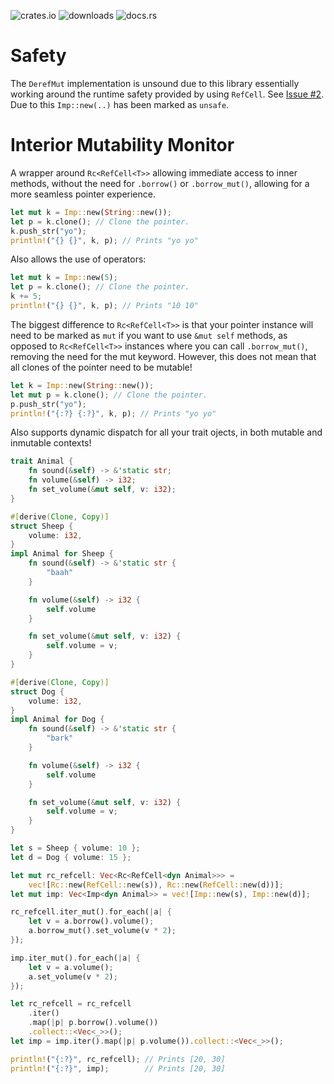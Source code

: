 ![crates.io](https://img.shields.io/crates/v/interior_mutability_pointer.svg)
![downloads](https://img.shields.io/crates/d/interior_mutability_pointer)
![docs.rs](https://img.shields.io/docsrs/interior_mutability_pointer)

# Safety
The `DerefMut` implementation is unsound due to this library essentially working around the runtime safety provided
by using `RefCell`. See [Issue #2](https://github.com/samhamnam/interior_mutability_pointer/issues/2).\
Due to this `Imp::new(..)` has been marked as `unsafe`.

# Interior Mutability Monitor
A wrapper around `Rc<RefCell<T>>` allowing immediate access to inner methods,
without the need for `.borrow()` or `.borrow_mut()`,
allowing for a more seamless pointer experience.
```rs
let mut k = Imp::new(String::new());
let p = k.clone(); // Clone the pointer.
k.push_str("yo");
println!("{} {}", k, p); // Prints "yo yo"
```
Also allows the use of operators:
```rs
let mut k = Imp::new(5);
let p = k.clone(); // Clone the pointer.
k += 5;
println!("{} {}", k, p); // Prints "10 10"
```
The biggest difference to `Rc<RefCell<T>>` is that your pointer instance will need to be marked as `mut`
if you want to use `&mut self` methods, as opposed to `Rc<RefCell<T>>` instances where you can call `.borrow_mut()`,
removing the need for the mut keyword.
However, this does not mean that all clones of the pointer need to be mutable!
```rs
let k = Imp::new(String::new());
let mut p = k.clone(); // Clone the pointer.
p.push_str("yo");
println!("{:?} {:?}", k, p); // Prints "yo yo"
```
Also supports dynamic dispatch for all your trait ojects, in both mutable and inmutable contexts!
```rs
trait Animal {
    fn sound(&self) -> &'static str;
    fn volume(&self) -> i32;
    fn set_volume(&mut self, v: i32);
}

#[derive(Clone, Copy)]
struct Sheep {
    volume: i32,
}
impl Animal for Sheep {
    fn sound(&self) -> &'static str {
        "baah"
    }

    fn volume(&self) -> i32 {
        self.volume
    }

    fn set_volume(&mut self, v: i32) {
        self.volume = v;
    }
}

#[derive(Clone, Copy)]
struct Dog {
    volume: i32,
}
impl Animal for Dog {
    fn sound(&self) -> &'static str {
        "bark"
    }

    fn volume(&self) -> i32 {
        self.volume
    }

    fn set_volume(&mut self, v: i32) {
        self.volume = v;
    }
}
```
```rs
let s = Sheep { volume: 10 };
let d = Dog { volume: 15 };

let mut rc_refcell: Vec<Rc<RefCell<dyn Animal>>> =
    vec![Rc::new(RefCell::new(s)), Rc::new(RefCell::new(d))];
let mut imp: Vec<Imp<dyn Animal>> = vec![Imp::new(s), Imp::new(d)];

rc_refcell.iter_mut().for_each(|a| {
    let v = a.borrow().volume();
    a.borrow_mut().set_volume(v * 2);
});

imp.iter_mut().for_each(|a| {
    let v = a.volume();
    a.set_volume(v * 2);
});

let rc_refcell = rc_refcell
    .iter()
    .map(|p| p.borrow().volume())
    .collect::<Vec<_>>();
let imp = imp.iter().map(|p| p.volume()).collect::<Vec<_>>();

println!("{:?}", rc_refcell); // Prints [20, 30]
println!("{:?}", imp);        // Prints [20, 30]
```